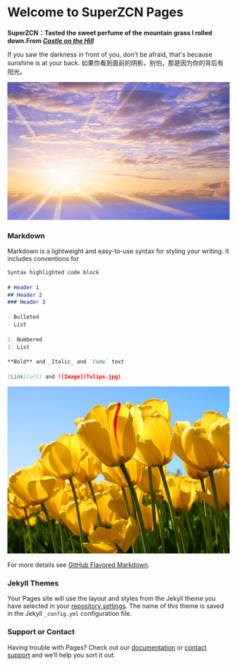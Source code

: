 # Welcome to SuperZCN Pages

**SuperZCN：Tasted the sweet perfume of the mountain grass I rolled down.From *[Castle on the Hill](https://y.qq.com/n/yqq/song/000AnymG3bg0be.html?play=1)*** 

If you saw the darkness in front of you, don't be afraid, that's because sunshine is at your back.                    如果你看到面前的阴影，别怕，那是因为你的背后有阳光。

![Image2](1.jpg)                                                                                                                          

### Markdown

Markdown is a lightweight and easy-to-use syntax for styling your writing. It includes conventions for

```markdown
Syntax highlighted code block

# Header 1
## Header 2
### Header 3

- Bulleted
- List

1. Numbered
2. List

**Bold** and _Italic_ and `Code` text

[Link](url) and ![Image](Tulips.jpg)
```

![Image1](Tulips.jpg)







For more details see [GitHub Flavored Markdown](https://guides.github.com/features/mastering-markdown/).

### Jekyll Themes

Your Pages site will use the layout and styles from the Jekyll theme you have selected in your [repository settings](https://github.com/SuperZCN/SuperZCN.github.io/settings). The name of this theme is saved in the Jekyll `_config.yml` configuration file.

### Support or Contact

Having trouble with Pages? Check out our [documentation](https://help.github.com/categories/github-pages-basics/) or [contact support](https://github.com/contact) and we’ll help you sort it out.
